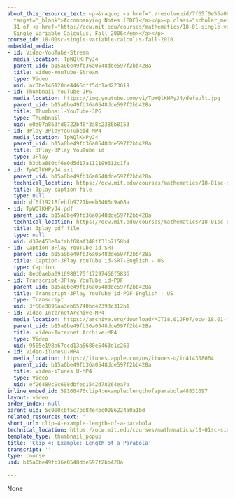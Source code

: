 ```yaml
---
about_this_resource_text: <p>&raquo; <a href="./resolveuid/7f65f0e56a0941f3720dc79b89c6de37"
  target="_blank">Accompanying Notes (PDF)</a></p><p class="scholar_medsm">From Lecture
  31 of <a href="http://ocw.mit.edu/courses/mathematics/18-01-single-variable-calculus-fall-2006/video-lectures/"><em>18.01
  Single Variable Calculus, Fall 2006</em></a></p>
course_id: 18-01sc-single-variable-calculus-fall-2010
embedded_media:
- id: Video-YouTube-Stream
  media_location: TpWQlKHPyJ4
  parent_uid: b15a0be49fb36a0548dde597f2bb428a
  title: Video-YouTube-Stream
  type: Video
  uid: ac3be146120de4466dff5dc1ad223619
- id: Thumbnail-YouTube-JPG
  media_location: https://img.youtube.com/vi/TpWQlKHPyJ4/default.jpg
  parent_uid: b15a0be49fb36a0548dde597f2bb428a
  title: Thumbnail-YouTube-JPG
  type: Thumbnail
  uid: e0d07a863fd0722b46f3a8c2386b8153
- id: 3Play-3PlayYouTubeid-MP4
  media_location: TpWQlKHPyJ4
  parent_uid: b15a0be49fb36a0548dde597f2bb428a
  title: 3Play-3Play YouTube id
  type: 3Play
  uid: b3dba880cf6e0d5d17a111199612c1fa
- id: TpWQlKHPyJ4.srt
  parent_uid: b15a0be49fb36a0548dde597f2bb428a
  technical_location: https://ocw.mit.edu/courses/mathematics/18-01sc-single-variable-calculus-fall-2010/unit-4-techniques-of-integration/part-b-partial-fractions-integration-by-parts-arc-length-and-surface-area/session-78-computing-the-length-of-a-curve/clip-4-example-length-of-a-parabola/TpWQlKHPyJ4.srt
  title: 3play caption file
  type: null
  uid: df6f19218febfb9721beeb3406d9a08a
- id: TpWQlKHPyJ4.pdf
  parent_uid: b15a0be49fb36a0548dde597f2bb428a
  technical_location: https://ocw.mit.edu/courses/mathematics/18-01sc-single-variable-calculus-fall-2010/unit-4-techniques-of-integration/part-b-partial-fractions-integration-by-parts-arc-length-and-surface-area/session-78-computing-the-length-of-a-curve/clip-4-example-length-of-a-parabola/TpWQlKHPyJ4.pdf
  title: 3play pdf file
  type: null
  uid: d37e453e1afabf68af348ff31b7158b4
- id: Caption-3Play YouTube id-SRT
  parent_uid: b15a0be49fb36a0548dde597f2bb428a
  title: Caption-3Play YouTube id-SRT-English - US
  type: Caption
  uid: 8ed0aeba0916988175f17297460f5836
- id: Transcript-3Play YouTube id-PDF
  parent_uid: b15a0be49fb36a0548dde597f2bb428a
  title: Transcript-3Play YouTube id-PDF-English - US
  type: Transcript
  uid: 3f50e3895aa3eb65740bd42393c312b1
- id: Video-InternetArchive-MP4
  media_location: https://archive.org/download/MIT18.01JF07/ocw-18.01-f07-lec31_300k.mp4
  parent_uid: b15a0be49fb36a0548dde597f2bb428a
  title: Video-Internet Archive-MP4
  type: Video
  uid: 9585e198a67ecd13a5680e5463d1c260
- id: Video-iTunesU-MP4
  media_location: https://itunes.apple.com/us/itunes-u/id414308064
  parent_uid: b15a0be49fb36a0548dde597f2bb428a
  title: Video-iTunes U-MP4
  type: Video
  uid: ef26489c9c698dbfec1542d78264ea7a
inline_embed_id: 59160476clip4:example:lengthofaparabola48831097
layout: video
order_index: null
parent_uid: 5c900cbf5c7bc84e4bc0086224a0a1bd
related_resources_text: ''
short_url: clip-4-example-length-of-a-parabola
technical_location: https://ocw.mit.edu/courses/mathematics/18-01sc-single-variable-calculus-fall-2010/unit-4-techniques-of-integration/part-b-partial-fractions-integration-by-parts-arc-length-and-surface-area/session-78-computing-the-length-of-a-curve/clip-4-example-length-of-a-parabola
template_type: thumbnail_popup
title: 'Clip 4: Example: Length of a Parabola'
transcript: ''
type: course
uid: b15a0be49fb36a0548dde597f2bb428a

---
```

None